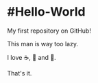 #Hello-World
=

My first repository on GitHub!

This man is way too lazy.

I love :coffee:, :basketball: and :woman:. 

That's it.
